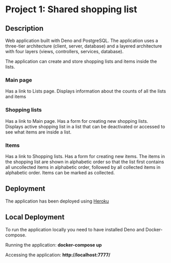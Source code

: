 # Project 1: Shared shopping list

## Description

Web application built with Deno and PostgreSQL. The application uses a
three-tier architecture (client, server, database) and a layered architecture
with four layers (views, controllers, services, database).

The application can create and store shopping lists and items inside the lists.

### Main page

Has a link to Lists page. Displays information about the counts of all the lists
and items

### Shopping lists

Has a link to Main page. Has a form for creating new shopping lists. Displays
active shopping list in a list that can be deactivated or accessed to see what
items are inside a list.

### Items

Has a link to Shopping lists. Has a form for creating new items. The items in
the shopping list are shown in alphabetic order so that the list first contains
all uncollected items in alphabetic order, followed by all collected items in
alphabetic order. Items can be marked as collected.

## Deployment

The application has been deployed using
[Heroku](https://shopping-list1.herokuapp.com/)

## Local Deployment

To run the application locally you need to have installed Deno and
Docker-compose.

Running the application: **docker-compose up**

Accessing the application: **http://localhost:7777/**
